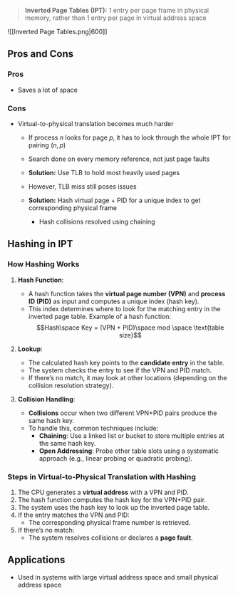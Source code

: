 > **Inverted Page Tables (IPT):** 1 entry per page frame in physical memory, rather than 1 entry per page in virtual address space

![[Inverted Page Tables.png|600]]

## Pros and Cons
### Pros
- Saves a lot of space

### Cons
- Virtual-to-physical translation becomes much harder
	- If process $n$ looks for page $p$, it has to look through the whole IPT for pairing ($n, p$) 
	- Search done on every memory reference, not just page faults
	- **Solution:** Use TLB to hold most heavily used pages

	- However, TLB miss still poses issues 
	- **Solution:** Hash virtual page + PID for a unique index to get corresponding physical frame
		- Hash collisions resolved using chaining 

## Hashing in IPT
### How Hashing Works

1. **Hash Function**:
    - A hash function takes the **virtual page number (VPN)** and **process ID (PID)** as input and computes a unique index (hash key).
    - This index determines where to look for the matching entry in the inverted page table.
    Example of a hash function: $$Hash\space Key = (VPN + PID)\space mod \space \text{table size}$$
2. **Lookup**:
    
    - The calculated hash key points to the **candidate entry** in the table.
    - The system checks the entry to see if the VPN and PID match.
    - If there’s no match, it may look at other locations (depending on the collision resolution strategy).
3. **Collision Handling**:
    - **Collisions** occur when two different VPN+PID pairs produce the same hash key.
    - To handle this, common techniques include:
        - **Chaining**: Use a linked list or bucket to store multiple entries at the same hash key.
        - **Open Addressing**: Probe other table slots using a systematic approach (e.g., linear probing or quadratic probing).
### Steps in Virtual-to-Physical Translation with Hashing
1. The CPU generates a **virtual address** with a VPN and PID.
2. The hash function computes the hash key for the VPN+PID pair.
3. The system uses the hash key to look up the inverted page table.
4. If the entry matches the VPN and PID:
    - The corresponding physical frame number is retrieved.
5. If there’s no match:
    - The system resolves collisions or declares a **page fault**.
## Applications
- Used in systems with large virtual address space and small physical address space